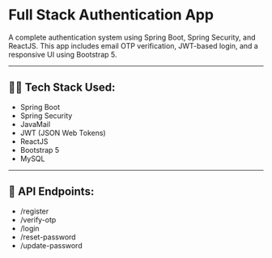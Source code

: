 # Full Stack Authentication App

A complete authentication system using Spring Boot, Spring Security, and ReactJS.
This app includes email OTP verification, JWT-based login, and a responsive UI using Bootstrap 5.

---

## 🧑‍💻 Tech Stack Used:

- Spring Boot
- Spring Security
- JavaMail
- JWT (JSON Web Tokens)
- ReactJS
- Bootstrap 5
- MySQL

---

## 🔗 API Endpoints:

- /register
- /verify-otp
- /login
- /reset-password
- /update-password
